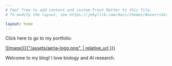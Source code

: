 ```yaml
---
# Feel free to add content and custom Front Matter to this file.
# To modify the layout, see https://jekyllrb.com/docs/themes/#overriding-theme-defaults

layout: home
---
```


Click here to go to my portfolio:

<a href="https://aeriab.github.io/">
  ![Image]({{"/assets/aeria-logo.png",  | relative_url }})
</a>



Welcome to my blog! I love biology and AI research.
